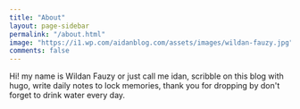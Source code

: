 ```yaml
---
title: "About"
layout: page-sidebar
permalink: "/about.html"
image: "https://i1.wp.com/aidanblog.com/assets/images/wildan-fauzy.jpg"
comments: false
---
```

Hi! my name is Wildan Fauzy or just call me idan, scribble on this blog with hugo, write daily notes to lock memories, thank you for dropping by don't forget to drink water every day.
